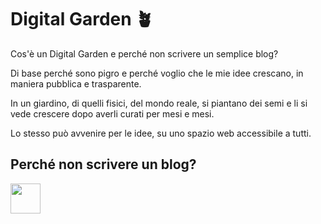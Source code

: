 # Digital Garden 🪴

Cos'è un Digital Garden e perché non scrivere un semplice blog?

Di base perché sono pigro e perché voglio che le mie idee crescano, in maniera pubblica e trasparente.

In un giardino, di quelli fisici, del mondo reale, si piantano dei semi e li si vede crescere dopo averli curati per mesi e mesi.

Lo stesso può avvenire per le idee, su uno spazio web accessibile a tutti.

## Perché non scrivere un blog?

<img src="https://www.repstatic.it/content/localirep/img/espresso/2015/12/30/075706519--31c10015-cd2f-4be7-bde7-987018c67f84.jpg" alt="" width="48">

